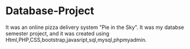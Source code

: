 # Database-Project
It was an online pizza delivery system "Pie in the Sky".
It was my databse semester project, and it was created using Html,PHP,CSS,bootstrap,javasript,sql,mysql,phpmyadmin.
